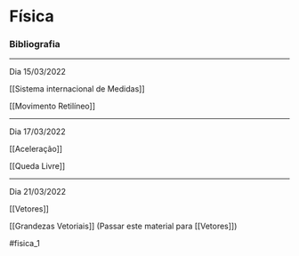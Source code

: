 # Física 
### Bibliografia
---
Dia 15/03/2022

[[Sistema internacional de Medidas]]

[[Movimento Retilíneo]]
___
Dia 17/03/2022

[[Aceleração]]

[[Queda Livre]]

---
Dia 21/03/2022

[[Vetores]]

[[Grandezas Vetoriais]] (Passar este material para [[Vetores]])

#fisica_1 
